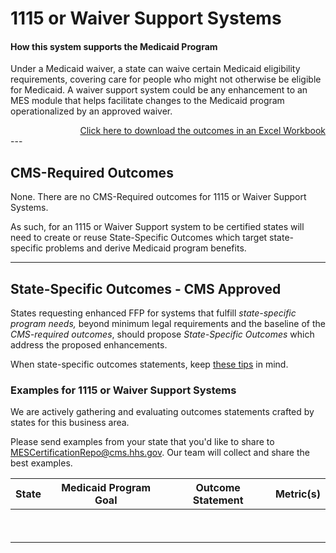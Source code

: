 # 1115 or Waiver Support Systems

#### How this system supports the Medicaid Program 

Under a Medicaid waiver, a state can waive certain Medicaid eligibility requirements, covering care for people who might not otherwise be eligible for Medicaid. A waiver support system could be any enhancement to an MES module that helps facilitate changes to the Medicaid program operationalized by an approved waiver. 

<div align="right">
  <a href="https://github.com/CMSgov/CMCS-DSG-DSS-Certification/raw/NAretakis-Navigation-Flat/Outcomes%20and%20Metrics/Claims%20Processing/CMS-Required%20%26%20State%20Specific%20Outcomes.xlsx">Click here to download the outcomes in an Excel Workbook</a>  
</div>
---

## CMS-Required Outcomes


None. There are no CMS-Required outcomes for 1115 or Waiver Support Systems.

As such, for an 1115 or Waiver Support system to be certified states will need to create or reuse State-Specific Outcomes which target state-specific problems and derive Medicaid program benefits.

---

## State-Specific Outcomes - CMS Approved

States requesting enhanced FFP for systems that fulfill *state-specific program needs,* beyond minimum legal requirements and the baseline of the *CMS-required outcomes*, should propose *State-Specific Outcomes* which address the proposed enhancements.

When state-specific outcomes statements, keep [these tips](https://cmsgov.github.io/CMCS-DSG-DSS-Certification/writing-outcome-statements) in mind. 
### Examples for 1115 or Waiver Support Systems

We are actively gathering and evaluating outcomes statements crafted by states for this business area. 

Please send examples from your state that you'd like to share to <MESCertificationRepo@cms.hhs.gov>. Our team will collect and share the best examples. 




| **State**     | Medicaid Program Goal | Outcome Statement | **Metric(s)** | 
| ------------- | --------------------- | ----------------- | ------------- | 
| &nbsp; | &nbsp; | &nbsp;| &nbsp; | 
| &nbsp; | &nbsp; | &nbsp;| &nbsp; | 

